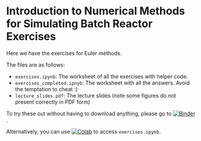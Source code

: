 # Introduction to Numerical Methods for Simulating Batch Reactor Exercises
Here we have the exercises for Euler methods.

The files are as follows:
- `exercises.ipynb`: The worksheet of all the exercises with helper code.
- `exercises_completed.ipnyb`: The worksheet with all the answers. Avoid the temptation to cheat :)
- `lecture_slides.pdf`: The lecture slides (note some figures do not present correctly in PDF form)

To try these out without having to download anything, please go to [![Binder](https://mybinder.org/badge_logo.svg)](https://mybinder.org/v2/gh/pulsipher/eulercourse/master). 

Alternatively, you can use [![Colab](https://colab.research.google.com/assets/colab-badge.svg)](https://colab.research.google.com/github/pulsipher/eulercourse/blob/master/exercises.ipynb) to access `exercises.ipynb`.
 
